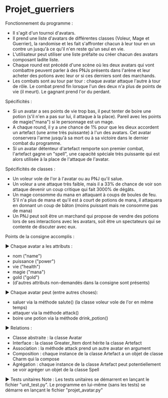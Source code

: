 # Projet_guerriers

Fonctionnement du programme :

- Il s'agit d'un tournoi d'avatars. 
- Il prend une liste d'avatars de différentes classes (Voleur, Mage et Guerrier), la randomise et les fait s'affronter chacun à leur tour en un contre un jusqu'à ce qu'il n'en reste qu'un seul en vie.
- L'utilisateur peut utiliser une liste préfaite ou créer chacun des avatars composant ladite liste.
- Chaque round est précédé d'une scène où les deux avatars qui vont combattre peuvent parler à des PNJs présents dans l'arène et leur acheter des potions avec leur or si ces derniers sont des marchands.
- Les combats sont au tour par tour : chaque avatar attaque l'autre à tour de rôle. Le combat prend fin lorsque l'un des deux n'a plus de points de vie  (il meurt). Le gagnant prend l'or du perdant.

Spécificités :

- Si un avatar a ses points de vie trop bas, il peut tenter de boire une potion (s'il n'en a pas sur lui, il attaque à la place). Pareil avec les points de magie("mana") si le personnage est un mage.
- A chaque round, il y a une chance de 1% pour que les dieux accordent un artefact (une arme très puissante) à l'un des avatars. Cet avatar conservera l'arme jusqu'à sa mort ou à sa victoire dans le dernier combat du programme.
- Si un avatar détenteur d'artefact remporte son premier combat, l'artefact gagne un "spell", une capacité spéciale très puissante qui est alors utilisée à la place de l'attaque de l'avatar.

Spécificités de classes :

- Un voleur vole de l'or à l'avatar ou au PNJ qu'il salue.
- Un voleur a une  attaque très faible, mais il a 33% de chance de voir son attaque devenir un coup critique qui fait 3000% de dégâts.
- Un mage consomme du mana en attaquant à coups de boules de feu. S'il n'a plus de mana et qu'il est à court de potions de mana, il attaquera en donnant un coup de bâton (moins puissant mais ne consomme pas de mana)
- Un PNJ peut soit être un marchand qui propose de vendre des potions lors de ses interactions avec les avatars, soit être un spectateurs qui se contente de discuter avec eux.

Points de la consigne accomplis :

► Chaque avatar a les attributs :
- nom ("name")
- puissance ("power")
- vie ("health")
- magie ("mana")
- gold ("gold")
- (d'autres attributs non-demandés dans la consigne sont présents)

► Chaque avatar peut (entre autres choses):
- saluer via la méthode salute() (la classe voleur vole de l'or en même temps)
- attaquer via la méthode attack()
- boire une potion via la méthode drink_potion()

► Relations :
- Classe abstraite : la classe Avatar
- Interface : la classe Greater_Item dont hérite la classe Artefact
- Association : la méthode attack prend un autre avatar en argument
- Composition : chaque instance de la classe Artefact a un objet de classe Charm qui la compose
- Agrégation : chaque instance de la classe Artefact peut potentiellement se voir agréger un objet de la classe Spell

► Tests unitaires 
Note : Les tests unitaires se démarrent en lançant le fichier "unit_test.py". Le programme en lui-même (sans les tests) se démarre en lançant le fichier "projet_avatar.py"
